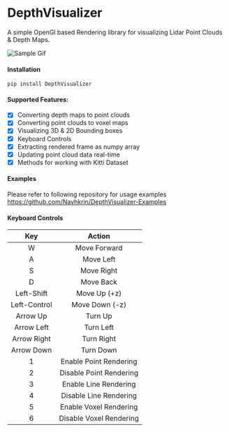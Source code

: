 # DepthVisualizer
A simple OpenGl based Rendering library for visualizing Lidar Point Clouds & Depth Maps.

![Sample Gif](https://i.imgur.com/X19k7PF.gif)

#### Installation
```
pip install DepthVisualizer
```
#### Supported Features:
- [x] Converting depth maps to point clouds
- [x] Converting point clouds to voxel maps
- [x] Visualizing 3D & 2D Bounding boxes
- [x] Keyboard Controls
- [x] Extracting rendered frame as numpy array
- [x] Updating point cloud data real-time
- [x] Methods for working with Kitti Dataset

#### Examples
Please refer to following repository for usage examples
https://github.com/Navhkrin/DepthVisualizer-Examples

#### Keyboard Controls
| Key        | Action           |
|:-------------:|:-------------:|
| W            | Move Forward |
| A            |  Move Left      |
| S            | Move Right      |
| D            | Move Back       |
| Left-Shift   | Move Up (+z)    |
| Left-Control | Move Down (-z)  |
| Arrow Up     | Turn Up        |
| Arrow Left  | Turn Left        |
| Arrow Right   | Turn Right       |
| Arrow Down   | Turn Down   |
| 1 | Enable Point Rendering   |
| 2 | Disable Point Rendering      |
| 3 | Enable Line Rendering      |
| 4 | Disable Line Rendering      |
| 5 | Enable Voxel Rendering      |
| 6 | Disable Voxel Rendering      |
